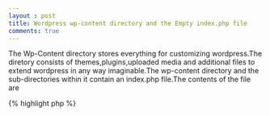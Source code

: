 ```yaml
---
layout : post
title: Wordpress wp-content directory and the Empty index.php file
comments: true
---
```


The Wp-Content directory stores everything for customizing wordpress.The diretory consists of themes,plugins,uploaded media and additional files to extend wordpress in any way imaginable.The wp-content directory and the sub-directories within it contain an index.php file.The contents of the file are

{% highlight php %}

<?php
//Silence is golden.

{% endhighlight %}

So,what's the point of this file ? Actually it is very important file. The index.php file blocks anyone from viewing a directory listing of the your wp-content folder.If the index.php file didn't existed and the web server allowed directory listings, then http:yoursite.com/wp-content/ would display all the files and folders in that directory.The implications of which you can understood yourself.So this file exists as a securtiy feature and should not be deleted for non-presence of content.
